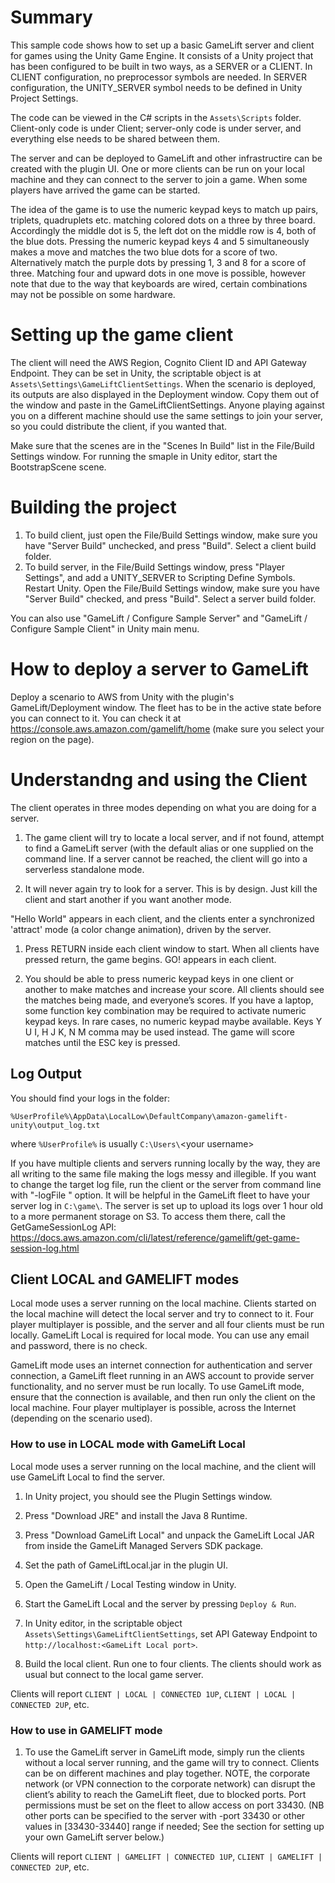 # Summary #

This sample code shows how to set up a basic GameLift server and client for games using the Unity Game Engine. It consists of a Unity project that has been configured to be built in two ways, as a SERVER or a CLIENT. In CLIENT configuration, no preprocessor symbols are needed. In SERVER configuration, the UNITY_SERVER symbol needs to be defined in Unity Project Settings.

The code can be viewed in the C# scripts in the `Assets\Scripts` folder. Client-only code is under Client; server-only code is under server, and everything else needs to be shared between them.

The server and can be deployed to GameLift and other infrastructire can be created with the plugin UI. One or more clients can be run on your local machine and they can connect to the server to join a game. When some players have arrived the game can be started.

The idea of the game is to use the numeric keypad keys to match up pairs, triplets, quadruplets etc. matching colored dots on a three by three board. Accordingly the middle dot is 5, the left dot on the middle row is 4, both of the blue dots. Pressing the numeric keypad keys 4 and 5 simultaneously makes a move and matches the two blue dots for a score of two. Alternatively match the purple dots by pressing 1, 3 and 8 for a score of three. Matching four and upward dots in one move is possible, however note that due to the way that keyboards are wired, certain combinations may not be possible on some hardware.

# Setting up the game client #

The client will need the AWS Region, Cognito Client ID and API Gateway Endpoint. They can be set in Unity, the scriptable object is at `Assets\Settings\GameLiftClientSettings`.
When the scenario is deployed, its outputs are also displayed in the Deployment window. Copy them out of the window and paste in the GameLiftClientSettings. Anyone playing against you on a different machine should use the same settings to join your server, so you could distribute the client, if you wanted that.

Make sure that the scenes are in the "Scenes In Build" list in the File/Build Settings window. For running the smaple in Unity editor, start the BootstrapScene scene.

# Building the project #

1. To build client, just open the File/Build Settings window, make sure you have "Server Build" unchecked, and press "Build". Select a client build folder.
1. To build server, in the File/Build Settings window, press "Player Settings", and add a UNITY_SERVER to Scripting Define Symbols. Restart Unity. Open the File/Build Settings window, make sure you have "Server Build" checked, and press "Build". Select a server build folder.

You can also use "GameLift / Configure Sample Server" and "GameLift / Configure Sample Client" in Unity main menu.

# How to deploy a server to GameLift #

Deploy a scenario to AWS from Unity with the plugin's GameLift/Deployment window. The fleet has to be in the active state before you can connect to it. You can check it at https://console.aws.amazon.com/gamelift/home (make sure you select your region on the page).

# Understandng and using the Client #

The client operates in three modes depending on what you are doing for a server.

1. The game client will try to locate a local server, and if not found, attempt to find a GameLift server (with the default alias or one supplied on the command line. If a server cannot be reached, the client will go into a serverless standalone mode.

1. It will never again try to look for a server. This is by design. Just kill the client and start another if you want another mode.

"Hello World" appears in each client, and the clients enter a synchronized 'attract' mode (a color change animation), driven by the server.

1. Press RETURN inside each client window to start. When all clients have pressed return, the game begins. GO! appears in each client.

1. You should be able to press numeric keypad keys in one client or another to make matches and increase your score. All clients should see the matches being made, and everyone’s scores. If you have a laptop, some function key combination may be required to activate numeric keypad keys. In rare cases, no numeric keypad maybe available. Keys Y U I, H J K, N M comma may be used instead. The game will score matches until the ESC key is pressed.

## Log Output ##

You should find your logs in the folder:

`%UserProfile%\AppData\LocalLow\DefaultCompany\amazon-gamelift-unity\output_log.txt`

where `%UserProfile%` is usually `C:\Users\`\<your username\>

If you have multiple clients and servers running locally by the way, they are all writing to the same file making the logs messy and illegible. If you want to change the target log file, run the client or the server from command line with "-logFile <file path>" option. It will be helpful in the GameLift fleet to have your server log in `C:\game\`. The server is set up to upload its logs over 1 hour old to a more permanent storage on S3. To access them there, call the GetGameSessionLog API: https://docs.aws.amazon.com/cli/latest/reference/gamelift/get-game-session-log.html

## Client LOCAL and GAMELIFT modes ##

Local mode uses a server running on the local machine. Clients started on the local machine will detect the local server and try to connect to it. Four player multiplayer is possible, and the server and all four clients must be run locally. GameLift Local is required for local mode. You can use any email and password, there is no check.

GameLift mode uses an internet connection for authentication and server connection, a GameLift fleet running in an AWS account to provide server functionality, and no server must be run locally. To use GameLift mode, ensure that the connection is available, and then run only the client on the local machine. Four player multiplayer is possible, across the Internet (depending on the scenario used).

### How to use in LOCAL mode with GameLift Local ###

Local mode uses a server running on the local machine, and the client will use GameLift Local to find the server.

1. In Unity project, you should see the Plugin Settings window.

1. Press "Download JRE" and install the Java 8 Runtime.

1. Press "Download GameLift Local" and unpack the GameLift Local JAR from inside the GameLift Managed Servers SDK package.

1. Set the path of GameLiftLocal.jar in the plugin UI.

1. Open the GameLift / Local Testing window in Unity.

1. Start the GameLift Local and the server by pressing `Deploy & Run`.

1. In Unity editor, in the scriptable object `Assets\Settings\GameLiftClientSettings`, set API Gateway Endpoint to `http://localhost:<GameLift Local port>`.

1. Build the local client. Run one to four clients. The clients should work as usual but connect to the local game server.

Clients will report `CLIENT | LOCAL | CONNECTED 1UP`,  `CLIENT | LOCAL | CONNECTED 2UP`, etc.

### How to use in GAMELIFT mode ###

1. To use the GameLift server in GameLift mode, simply run the clients without a local server running, and the game will try to connect. Clients can be on different machines and play together. NOTE, the corporate network (or VPN connection to the corporate network) can disrupt the client’s ability to reach the GameLift fleet, due to blocked ports. Port permissions must be set on the fleet to allow access on port 33430. (NB other ports can be specified to the server with -port 33430 or other values in [33430-33440] range if needed; See the section for setting up your own GameLift server below.)

Clients will report `CLIENT | GAMELIFT | CONNECTED 1UP`,  `CLIENT | GAMELIFT | CONNECTED 2UP`, etc.




